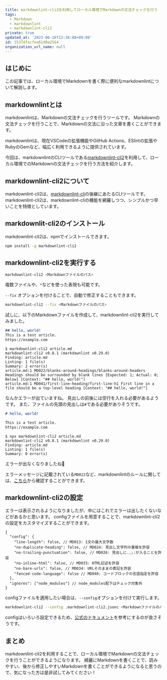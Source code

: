 ```yaml
---
title: markdownlint-cli2を利用してローカル環境でMarkdownの文法チェックを行う
tags:
  - Markdown
  - markdownlint
  - markdownlint-cli2
private: true
updated_at: '2023-06-16T12:36:08+09:00'
id: 1537dfacfea61d0a2564
organization_url_name: null
---
```

## はじめに

この記事では、ローカル環境でMarkdownを書く際に便利なmarkdownlintについて解説します。

## markdownlintとは

markdownlintは、Markdownの文法チェックを行うツールです。
Markdownの文法チェックを行うことで、Markdownの文法に沿った文章を書くことができます。

markdownlintは、現在VSCodeの拡張機能やGitHub Actions、ESlintの拡張やRubyのGemなど、幅広く利用できるように提供されています。

今回は、markdownlintのCLIツールである[markdownlint-cli2](https://github.com/DavidAnson/markdownlint-cli2)を利用して、ローカル環境でのMarkdownの文法チェックを行う方法を紹介します。

## markdownlint-cli2について

markdownlint-cli2は、[markdownlint-cli](markdownlint-cli)の後継にあたるCLIツールです。
markdownlint-cli2は、markdownlint-cliの機能を網羅しつつ、シンプルかつ早いことを特徴としています。

## markdownlit-cli2のインストール

markdownlint-cli2は、npmでインストールできます。

```bash
npm install -g markdownlint-cli2
```

## markdownlint-cli2を実行する

```bash
markdownlint-cli2 <Markdownファイルのパス>
```

複数ファイルや、`*`などを使った表現も可能です。

`--fix` オプションを付けることで、自動で修正することもできます。

```bash
markdownlint-cli2 --fix <Markdownファイルのパス>
```

試しに、以下のMarkdownファイルを作成して、markdownlint-cli2を実行してみました。

```markdown:article.md
## hello, world!
This is a test article.
https://example.com
```

```console
$ markdownlint-cli2 article.md
markdownlint-cli2 v0.8.1 (markdownlint v0.29.0)
Finding: article.md
Linting: 1 file(s)
Summary: 2 error(s)
article.md:1 MD022/blanks-around-headings/blanks-around-headers Headings should be surrounded by blank lines [Expected: 1; Actual: 0; Below] [Context: "## hello, world!"]
article.md:1 MD041/first-line-heading/first-line-h1 First line in a file should be a top-level heading [Context: "## hello, world!"]
```

なんかエラーが出ていますね。
見出しの前後には空行を入れる必要があるようです。
また、ファイルの先頭の見出しは`#`である必要がありそうです。

```markdown:article.md
# hello, world!

This is a test article.
https://example.com
```

```console
$ npx markdownlint-cli2 article.md
markdownlint-cli2 v0.8.1 (markdownlint v0.29.0)
Finding: article.md
Linting: 1 file(s)
Summary: 0 error(s)
```

エラーが出なくなりましたね:tada:

エラーメッセージに記載されている`MD022`など、markdownlintのルールに関しては、[こちら](https://github.com/DavidAnson/markdownlint/blob/main/doc/Rules.md)から確認することができます。

## markdownlint-cli2の設定

エラーは表示されるようになりましたが、中にはこれでエラーは出したくないなどがあるかと思います。
configファイルを用意することで、markdownlint-cli2の設定をカスタマイズすることができます。

```jsonc:.markdownlint-cli2.jsonc
{
  "config": {
    "line-length": false, // MD013: 1文の最大文字数
    "no-duplicate-heading": false, // MD024: 見出し文字列の重複を許容
    "no-trailing-punctuation": false, // MD026: 見出しに.,;:が入ることを許容
    "no-inline-html": false, // MD033: HTML記述を許容
    "no-bare-urls": false, // MD034: URLそのままの表記を許容
    "fenced-code-language": false // MD040: コードブロックの言語指定を許容
  },
  "ignores": ["node_modules"] // node_modules配下はチェック対象外
}
```

configファイルを適用したい場合は、`--config`オプションを付けて実行します。

```bash
markdownlint-cli2 --config .markdownlint-cli2.jsonc <Markdownファイルのパス>
```

configはいろいろ設定できるため、[公式のドキュメント](https://github.com/DavidAnson/markdownlint-cli2#markdownlint-cli2jsonc)を参考にするのが良さそうです。

## まとめ

markdownlint-cli2を利用することで、ローカル環境でMarkdownの文法チェックを行うことができるようになります。
綺麗にMarkdownを書くことで、読みやすい、後から修正しやすいMarkdownを書くことができるようになると思うので、気になった方は是非試してみてください！
